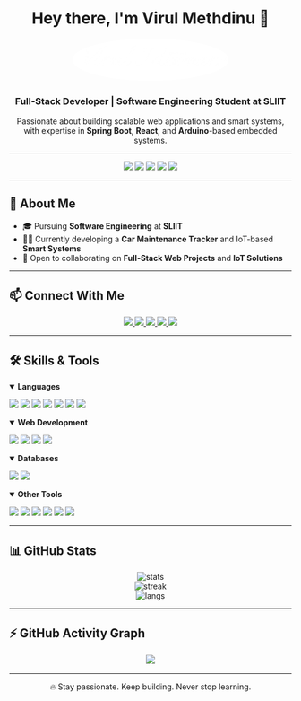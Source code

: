 <h1 align="center">Hey there, I'm Virul Methdinu 👋</h1>

<p align="center">
  <img src="https://github.com/MrVirul/MrVirul/blob/ee08d6820a31647d3266a013d3f156420bd27c25/MrVirul.png?raw=true" alt="MrVirul" width="280" style="border-radius: 50%;" />
</p>

<h3 align="center">Full-Stack Developer | Software Engineering Student at SLIIT</h3>

<p align="center">
  Passionate about building scalable web applications and smart systems, with expertise in <b>Spring Boot</b>, <b>React</b>, and <b>Arduino</b>-based embedded systems.
</p>

---

<div align="center">
  <img src="https://img.shields.io/badge/Java-ED8B00?style=for-the-badge&logo=openjdk&logoColor=white"/>
  <img src="https://img.shields.io/badge/Spring-6DB33F?style=for-the-badge&logo=spring&logoColor=white"/>
  <img src="https://img.shields.io/badge/React-20232A?style=for-the-badge&logo=react&logoColor=61DAFB"/>
  <img src="https://img.shields.io/badge/JavaScript-F7DF1E?style=for-the-badge&logo=javascript&logoColor=black"/>
  <img src="https://img.shields.io/badge/Arduino-00979D?style=for-the-badge&logo=Arduino&logoColor=white"/>
</div>

---

## 💼 About Me

- 🎓 Pursuing **Software Engineering** at **SLIIT**
- 👨‍💻 Currently developing a **Car Maintenance Tracker** and IoT-based **Smart Systems**
- 🤝 Open to collaborating on **Full-Stack Web Projects** and **IoT Solutions**


---

## 📫 Connect With Me

<p align="center">
  <a href="https://www.linkedin.com/in/virul-meemana-4597292a0/" target="_blank">
    <img src="https://img.shields.io/badge/LinkedIn-0A66C2?style=for-the-badge&logo=linkedin&logoColor=white"/>
  </a>
  <a href="https://fb.com/virul methdinu meemana" target="_blank">
    <img src="https://img.shields.io/badge/Facebook-1877F2?style=for-the-badge&logo=facebook&logoColor=white"/>
  </a>
  <a href="https://instagram.com/virul_on_insta" target="_blank">
    <img src="https://img.shields.io/badge/Instagram-E4405F?style=for-the-badge&logo=instagram&logoColor=white"/>
  </a>
  <a href="https://wa.me/94701812787" target="_blank">
    <img src="https://img.shields.io/badge/WhatsApp-25D366?style=for-the-badge&logo=whatsapp&logoColor=white"/>
  </a>
  <a href="mailto:virul.mmeemana@gmail.com" target="_blank">
    <img src="https://img.shields.io/badge/Gmail-EA4335?style=for-the-badge&logo=gmail&logoColor=white"/>
  </a>
</p>

---

## 🛠️ Skills & Tools

<details open>
  <summary><b>Languages</b></summary>
  <p>
    <img src="https://cdn.jsdelivr.net/gh/devicons/devicon/icons/java/java-original.svg" width="40" />
    <img src="https://cdn.jsdelivr.net/gh/devicons/devicon/icons/javascript/javascript-original.svg" width="40" />
    <img src="https://cdn.jsdelivr.net/gh/devicons/devicon/icons/python/python-original.svg" width="40" />
    <img src="https://cdn.jsdelivr.net/gh/devicons/devicon/icons/c/c-original.svg" width="40" />
    <img src="https://cdn.jsdelivr.net/gh/devicons/devicon/icons/cplusplus/cplusplus-original.svg" width="40" />
    <img src="https://cdn.jsdelivr.net/gh/devicons/devicon/icons/csharp/csharp-original.svg" width="40" />
    <img src="https://cdn.jsdelivr.net/gh/devicons/devicon/icons/php/php-original.svg" width="40" />
  </p>
</details>

<details open>
  <summary><b>Web Development</b></summary>
  <p>
    <img src="https://cdn.jsdelivr.net/gh/devicons/devicon/icons/html5/html5-original.svg" width="40" />
    <img src="https://cdn.jsdelivr.net/gh/devicons/devicon/icons/css3/css3-original.svg" width="40" />
    <img src="https://cdn.jsdelivr.net/gh/devicons/devicon/icons/react/react-original.svg" width="40" />
    <img src="https://www.vectorlogo.zone/logos/springio/springio-icon.svg" width="40" />
  </p>
</details>

<details open>
  <summary><b>Databases</b></summary>
  <p>
    <img src="https://cdn.jsdelivr.net/gh/devicons/devicon/icons/mongodb/mongodb-original.svg" width="40" />
    <img src="https://cdn.jsdelivr.net/gh/devicons/devicon/icons/mysql/mysql-original.svg" width="40" />
  </p>
</details>

<details open>
  <summary><b>Other Tools</b></summary>
  <p>
    <img src="https://cdn.jsdelivr.net/gh/devicons/devicon/icons/android/android-original.svg" width="40" />
    <img src="https://cdn.jsdelivr.net/gh/devicons/devicon/icons/arduino/arduino-original.svg" width="40" />
    <img src="https://cdn.jsdelivr.net/gh/devicons/devicon/icons/amazonwebservices/amazonwebservices-original.svg" width="40" />
    <img src="https://cdn.jsdelivr.net/gh/devicons/devicon/icons/figma/figma-original.svg" width="40" />
    <img src="https://cdn.jsdelivr.net/gh/devicons/devicon/icons/linux/linux-original.svg" width="40" />
    <img src="https://cdn.jsdelivr.net/gh/devicons/devicon/icons/illustrator/illustrator-line.svg" width="40" />
  </p>
</details>

---

## 📊 GitHub Stats

<p align="center">
  <img src="https://github-readme-stats.vercel.app/api?username=MrVirul&show_icons=true&theme=nord&include_all_commits=true&count_private=true" alt="stats" />
  <br/>
  <img src="https://github-readme-streak-stats.herokuapp.com/?user=MrVirul&theme=nord" alt="streak"/>
  <br/>
  <img src="https://github-readme-stats.vercel.app/api/top-langs/?username=MrVirul&layout=compact&theme=nord" alt="langs"/>
</p>

---

## ⚡ GitHub Activity Graph

<p align="center">
  <img src="https://github-readme-activity-graph.vercel.app/graph?username=MrVirul&bg_color=1a1b27&color=9be2fe&line=00cfff&point=ffffff&area=true&hide_border=true" />
</p>

---

<p align="center">🔥 Stay passionate. Keep building. Never stop learning.</p>
